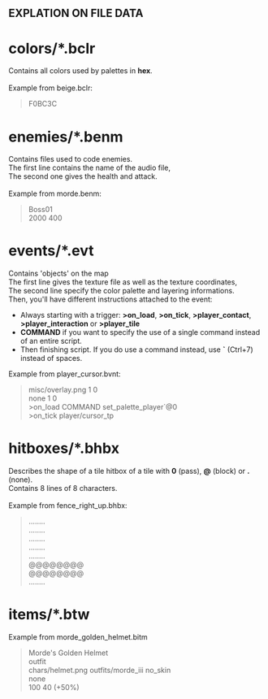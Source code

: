 ## EXPLATION ON FILE DATA

# colors/*.bclr
Contains all colors used by palettes in <b>hex</b>.<br/>
<br/>
Example from beige.bclr:
>F0BC3C

# enemies/*.benm
Contains files used to code enemies.<br/>
The first line contains the name of the audio file,<br/>
The second one gives the health and attack.<br/>
<br/>
Example from morde.benm:
>Boss01<br/>
>2000   400

# events/*.evt
Contains 'objects' on the map<br/>
The first line gives the texture file as well as the texture coordinates,<br/>
The second line specify the color palette and layering informations.<br/>
Then, you'll have different instructions attached to the event:
- Always starting with a trigger: <b>>on_load</b>, <b>>on_tick</b>, <b>>player_contact</b>, <b>>player_interaction</b> or <b>>player_tile</b>
- <b>COMMAND</b> if you want to specify the use of a single command instead of an entire script.
- Then finishing script. If you do use a command instead, use <b>`</b> (Ctrl+7) instead of spaces.

Example from player_cursor.bvnt:
>misc/overlay.png 1 0<br/>
>none 1 0<br/>
>\>on_load COMMAND set_palette_player`@0<br/>
>\>on_tick player/cursor_tp

# hitboxes/*.bhbx
Describes the shape of a tile hitbox of a tile with <b>0</b> (pass), <b>@</b> (block) or <b>.</b> (none).<br/>
Contains 8 lines of 8 characters.<br/>
<br/>
Example from fence_right_up.bhbx:
>........<br/>
>........<br/>
>........<br/>
>........<br/>
>........<br/>
>@@@@@@@@<br/>
>@@@@@@@@<br/>
>........<br/>

# items/*.btw
Example from morde_golden_helmet.bitm
>Morde's Golden Helmet<br/>
>outfit<br/>
>chars/helmet.png outfits/morde_iii no_skin<br/>
>none<br/>
>100 40 (+50%)
